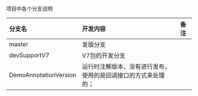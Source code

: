项目中各个分支说明



| 分支名                | 开发内容                                                     | 备注 |
| :-------------------- | :----------------------------------------------------------- | :--- |
| master                | 发版分支                                                     |      |
| devSupportV7          | V7包的开发分支                                               |      |
| DemoAnnotationVersion | 运行时注解版本，没有进行发布，使用的是回调接口的方式来处理的； |      |

